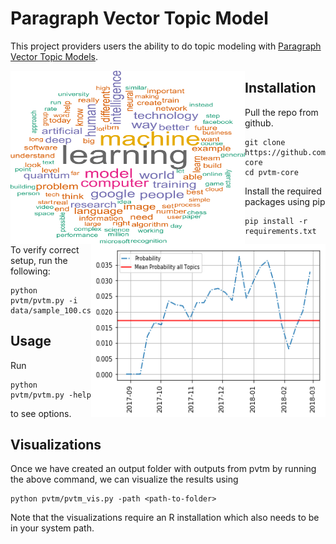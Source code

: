 # Paragraph Vector Topic Model



This project providers users the ability to do topic modeling with [Paragraph Vector Topic Models](https://www.uni-marburg.de/fb02/makro/forschung/magkspapers/paper_2018/15-2018_lenz.pdf).

<img src="img/topic.png" height="277px" width="375px" align="left">
<img src="img/timeline.png" height="277px" width="375px" align="right">



## Installation

Pull the repo from github.
```
git clone https://github.com/davidlenz/pvtm-core
cd pvtm-core
```


Install the required packages using pip
```
pip install -r requirements.txt
```


To verify correct setup, run the following:
```
python pvtm/pvtm.py -i data/sample_100.csv
```

## Usage

Run
```
python pvtm/pvtm.py -help
```
to see options.


## Visualizations
Once we have created an output folder with outputs from pvtm by running the above command, we can visualize the results using
```
python pvtm/pvtm_vis.py -path <path-to-folder>
```

Note that the visualizations require an R installation which also needs to be in your system path.
